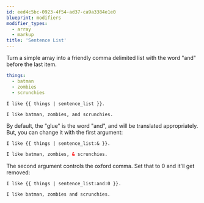 ```yaml
---
id: eed4c5bc-0923-4f54-ad37-ca9a3384e1e0
blueprint: modifiers
modifier_types:
  - array
  - markup
title: 'Sentence List'
---
```

Turn a simple array into a friendly comma delimited list with the word "and" before the last item.

```yaml
things:
  - batman
  - zombies
  - scrunchies
```

```
I like {{ things | sentence_list }}.
```

```html
I like batman, zombies, and scrunchies.
```

By default, the "glue" is the word "and", and will be translated appropriately. But, you can change it with the first argument:

```
I like {{ things | sentence_list:& }}.
```

```html
I like batman, zombies, & scrunchies.
```

The second argument controls the oxford comma. Set that to 0 and it'll get removed:

```
I like {{ things | sentence_list:and:0 }}.
```

```html
I like batman, zombies and scrunchies.
```
